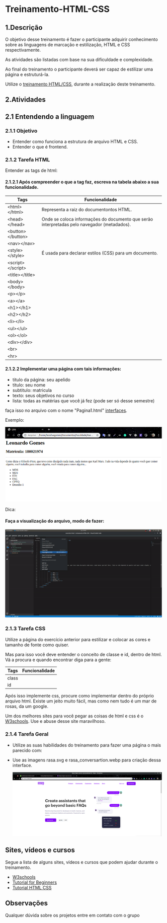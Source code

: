# Treinamento-HTML-CSS

## 1.Descrição

O objetivo desse treinamento é fazer o participante adquirir conhecimento sobre as linguagens de marcação e estilização, HTML e CSS respectivamente.

As atividades são listadas com base na sua dificuldade e complexidade.

Ao final do treinamento o participante deverá ser capaz de estilizar uma página e estruturá-la.

Utilize o [treinamento HTML/CSS](https://github.com/Treina-Bolinho/treinamento-HTML-CSS/tree/master/interfaces), durante a realização deste treinamento.

## 2.Atividades

## 2.1 Entendendo a linguagem

### 2.1.1 Objetivo

- Entender como funciona a estrutura de arquivo HTML e CSS.
- Entender o que é frontend.

### 2.1.2 Tarefa HTML

Entender as tags de html:

#### 2.1.2.1 Após compreender o que a tag faz, escreva na tabela abaixo a sua funcionalidade.

|Tags|Funcionalidade|
|---|---|
|\<html>\</html>| Representa a raiz do documentontos HTML.|
|\<head>\</head>| Onde se coloca informações do documento que serão interpretadas pelo navegador (metadados). |
|\<button>\</button>||
|\<nav>\</nav>||
|\<style>\</style>| É usada para declarar estilos (CSS) para um documento.|
|\<script>\</script>||
|\<title>\</title>||
|\<body>\</body>||
|\<p>\</p>||
|\<a>\</a>||
|\<h1>\</h1>||
|\<h2>\</h2>||
|\<li>\</li>||
|\<ul>\</ul>||
|\<ol>\</ol>||
|\<div>\</div>||
|\<br>||
|\<hr>||

#### 2.1.2.2 Implementar uma página com tais informações:

- titulo da página: seu apelido
- titulo: seu nome
- subtitulo: matricula
- texto: seus objetivos no curso
- lista: todas as matérias que você já fez (pode ser só desse semestre)

faça isso no arquivo com o nome "Pagina1.html" [interfaces](https://github.com/Treina-Bolinho/treinamento-HTML-CSS/tree/master/interfaces).

Exemplo:

  ![image1](/imagens/first_exercise.png)

Dica: 

#### Faça a visualização do arquivo, modo de fazer:

  ![gif1](/imagens/open_html.gif)

### 2.1.3 Tarefa CSS

Utilize a página do exercício anterior para estilizar e colocar as cores e tamanho de fonte como quiser.

Mas para isso você deve entender o conceito de classe e id, dentro de html. Vá a procura e quando encontrar diga para a gente:

|Tags|Funcionalidade|
|---|---|
|class||
|id||

Após isso implemente css, procure como implementar dentro do próprio arquivo html. Existe um jeito muito fácil, mas como nem tudo é um mar de rosas, da um google.

Um dos melhores sites para você pegar as coisas de html e css é o [W3schools](https://www.w3schools.com/). Use e abuse desse site maravilhoso.

### 2.1.4 Tarefa Geral

- Utilize as suas habilidades do treinamento para fazer uma página o mais parecido com:
- Use as imagens rasa.svg e rasa_conversartion.webp para criação dessa interface.

  ![imagem2](/imagens/site_rasa.png)

## Sites, vídeos e cursos

Segue a lista de alguns sites, vídeos e cursos que podem ajudar durante o treinamento.

- [W3schools](https://www.w3schools.com/)
- [Tutorial for Beginners](https://www.youtube.com/watch?v=J35jug1uHzE)
- [Tutorial HTML CSS](https://www.youtube.com/watch?v=kMT54MPz9oE)

## Observações

Qualquer dúvida sobre os projetos entre em contato com o grupo
